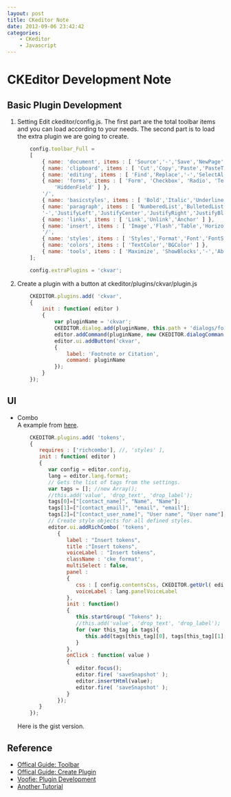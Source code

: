 ```yaml
---
layout: post
title: CKeditor Note
date: 2012-09-06 23:42:42
categories: 
	- CKeditor
	- Javascript
---
```

CKEditor Development Note
======
Basic Plugin Development
------
1. Setting
	Edit ckeditor/config.js. The first part are the total toolbar items and you can load according to your needs. The second part is to load the extra plugin we are going to create.

	``` javascript
		config.toolbar_Full =
		[
			{ name: 'document', items : [ 'Source','-','Save','NewPage','DocProps','Preview','Print','-','Templates' ] },
			{ name: 'clipboard', items : [ 'Cut','Copy','Paste','PasteText','PasteFromWord','-','Undo','Redo' ] },
			{ name: 'editing', items : [ 'Find','Replace','-','SelectAll','-','SpellChecker', 'Scayt' ] },
			{ name: 'forms', items : [ 'Form', 'Checkbox', 'Radio', 'TextField', 'Textarea', 'Select', 'Button', 'ImageButton', 
		        'HiddenField' ] },
			'/',
			{ name: 'basicstyles', items : [ 'Bold','Italic','Underline','Strike','Subscript','Superscript','-','RemoveFormat' ] },
			{ name: 'paragraph', items : [ 'NumberedList','BulletedList','-','Outdent','Indent','-','Blockquote','CreateDiv',
			'-','JustifyLeft','JustifyCenter','JustifyRight','JustifyBlock','-','BidiLtr','BidiRtl' ] },
			{ name: 'links', items : [ 'Link','Unlink','Anchor' ] },
			{ name: 'insert', items : [ 'Image','Flash','Table','HorizontalRule','Smiley','SpecialChar','PageBreak','Iframe' ] },
			'/',
			{ name: 'styles', items : [ 'Styles','Format','Font','FontSize' ] },
			{ name: 'colors', items : [ 'TextColor','BGColor' ] },
			{ name: 'tools', items : [ 'Maximize', 'ShowBlocks','-','About' ] }
		];

		config.extraPlugins = 'ckvar';
	```

2. Create a plugin with a button at ckeditor/plugins/ckvar/plugin.js

	``` javascript
		CKEDITOR.plugins.add( 'ckvar',
		{
			init : function( editor )
			{
				var pluginName = 'ckvar';
				CKEDITOR.dialog.add(pluginName, this.path + 'dialogs/footnote.js');
				editor.addCommand(pluginName, new CKEDITOR.dialogCommand(pluginName));
				editor.ui.addButton('ckvar',
				{
					label: 'Footnote or Citation',
					command: pluginName
				});
			}
		});
	```	
UI
------
- Combo  
	A example from [here](http://www.kuba.co.uk/blog.php?blog_id=15,"title").

	``` javascript
		CKEDITOR.plugins.add( 'tokens',
		{   
		   requires : ['richcombo'], //, 'styles' ],
		   init : function( editor )
		   {
		      var config = editor.config,
		      lang = editor.lang.format;
		      // Gets the list of tags from the settings.
		      var tags = []; //new Array();
		      //this.add('value', 'drop_text', 'drop_label');
		      tags[0]=["[contact_name]", "Name", "Name"];
		      tags[1]=["[contact_email]", "email", "email"];
		      tags[2]=["[contact_user_name]", "User name", "User name"];
		      // Create style objects for all defined styles.
		      editor.ui.addRichCombo( 'tokens',
		         {
		            label : "Insert tokens",
		            title :"Insert tokens",
		            voiceLabel : "Insert tokens",
		            className : 'cke_format',
		            multiSelect : false,
		            panel :
		            {
		               css : [ config.contentsCss, CKEDITOR.getUrl( editor.skinPath + 'editor.css' ) ],
		               voiceLabel : lang.panelVoiceLabel
		            },
		            init : function()
		            {
		               this.startGroup( "Tokens" );
		               //this.add('value', 'drop_text', 'drop_label');
		               for (var this_tag in tags){
		                  this.add(tags[this_tag][0], tags[this_tag][1], tags[this_tag][2]);
		               }
		            },
		            onClick : function( value )
		            {         
		               editor.focus();
		               editor.fire( 'saveSnapshot' );
		               editor.insertHtml(value);
		               editor.fire( 'saveSnapshot' );
		            }
		         });
		   }
		});
	```

	Here is the gist version.
	<script src="https://gist.github.com/3656034.js"> </script>

Reference
------
- [Offical Guide: Toolbar](http://docs.cksource.com/CKEditor_3.x/Developers_Guide/Toolbar "title")
- [Offical Guide: Create Plugin](http://docs.cksource.com/CKEditor_3.x/Tutorials/Abbr_Plugin_Part_1#Working_Example "title")
- [Voofie: Plugin Development](http://www.voofie.com/content/2/ckeditor-plugin-development/)
- [Another Tutorial](http://www.dotblogs.com.tw/lastsecret/archive/2011/11/30/60185.aspx)
